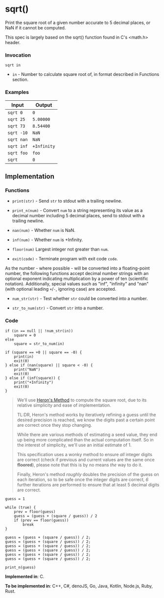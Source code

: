 # sqrt()

Print the square root of a given number accurate to 5 decimal places, or NaN if it cannot be computed.

This spec is largely based on the sqrt() function found in C's <math.h> header.

### Invocation

`sqrt in`

- `in` - Number to calculate square root of, in format described in Functions section.

### Examples

| Input      | Output      |
| ---------- | ----------- |
| `sqrt 0`   | `0`         |
| `sqrt 25`  | `5.00000`   |
| `sqrt 73`  | `8.54400`   |
| `sqrt -10` | `NaN`       |
| `sqrt nan` | `NaN`       |
| `sqrt inf` | `+Infinity` |
| `sqrt foo` | `foo`       |
| `sqrt`     | `0`         |

## Implementation

### Functions

- `print(str)` - Send `str` to stdout with a trailing newline.

- `print_n(num)` - Convert `num` to a string representing its value as a decimal number including 5 decimal places, send to stdout with a trailing newline.

- `nan(num)` - Whether `num` is NaN.

- `inf(num)` - Whether `num` is +Infinity.

- `floor(num)` Largest integer not greater than `num`.

- `exit(code)` - Terminate program with exit code `code`.

As the number - where possible - will be converted into a floating-point number, the following functions accept decimal number strings with an optional exponent indicating multiplication by a power of ten (scientific notation). Additionally, special values such as "inf", "infinity" and "nan" (with optional leading `+`/`-`, ignoring case) are accepted.

- `num_str(str)` - Test whether `str` could be converted into a number.

- `str_to_num(str)` - Convert `str` into a number.

### Code

```
if (in == null || !num_str(in))
    square = 0
else
    square = str_to_num(in)

if (square == +0 || square == -0) {
    print(in)
    exit(0)
} else if (nan(square) || square < -0) {
    print("NaN")
    exit(0)
} else if (inf(square)) {
    print("+Infinity")
    exit(0)
}
```

> We'll use [Heron's Method](https://en.wikipedia.org/wiki/Methods_of_computing_square_roots#Heron's_method) to compute the square root, due to its relative simplicity and ease of implementation.
>
> TL:DR, Heron's method works by iteratively refining a guess until the desired precision is reached, we know the digits past a certain point are correct once they stop changing.
>
> While there are various methods of estimating a seed value, they end up being more complicated than the actual computation itself. So in the interest of simplicity, we'll use an initial estimate of 1.
>
> This specification uses a wonky method to ensure *all* integer digits are correct (check if previous and current values are the same once **floored**), please note that this is by no means *the* way to do it.
>
> Finally, Heron's method *roughly* doubles the precision of the guess on each iteration, so to be safe once the integer digits are correct, *6* further iterations are performed to ensure that at least 5 decimal digits are correct.

```
guess = 1

while (true) {
    prev = floor(guess)
    guess = (guess + (square / guess)) / 2
    if (prev == floor(guess))
        break
}

guess = (guess + (square / guess)) / 2;
guess = (guess + (square / guess)) / 2;
guess = (guess + (square / guess)) / 2;
guess = (guess + (square / guess)) / 2;
guess = (guess + (square / guess)) / 2;
guess = (guess + (square / guess)) / 2;

print_n(guess)
```

**Implemented in**: C.

**To be implemented in**: C++, C#, denoJS, Go, Java, Kotlin, Node.js, Ruby, Rust.
